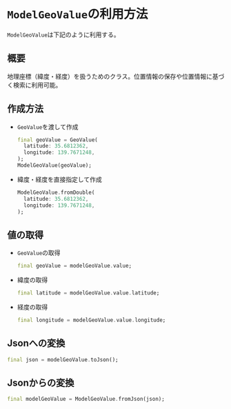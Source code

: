 # `ModelGeoValue`の利用方法

`ModelGeoValue`は下記のように利用する。

## 概要

地理座標（緯度・経度）を扱うためのクラス。位置情報の保存や位置情報に基づく検索に利用可能。

## 作成方法

- `GeoValue`を渡して作成

    ```dart
    final geoValue = GeoValue(
      latitude: 35.6812362,
      longitude: 139.7671248,
    );
    ModelGeoValue(geoValue);
    ```

- 緯度・経度を直接指定して作成

    ```dart
    ModelGeoValue.fromDouble(
      latitude: 35.6812362,
      longitude: 139.7671248,
    );
    ```

## 値の取得

- `GeoValue`の取得

    ```dart
    final geoValue = modelGeoValue.value;
    ```

- 緯度の取得

    ```dart
    final latitude = modelGeoValue.value.latitude;
    ```

- 経度の取得

    ```dart
    final longitude = modelGeoValue.value.longitude;
    ```

## Jsonへの変換

```dart
final json = modelGeoValue.toJson();
```

## Jsonからの変換

```dart
final modelGeoValue = ModelGeoValue.fromJson(json);
```
